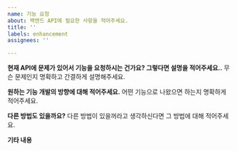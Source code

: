 ```yaml
---
name: 기능 요청
about: 백엔드 API에 필요한 사항을 적어주세요.
title: ''
labels: enhancement
assignees: ''

---
```


**현재 API에 문제가 있어서 기능을 요청하시는 건가요? 그렇다면 설명을 적어주세요..**
무슨 문제인지 명확하고 간결하게 설명해주세요.

**원하는 기능 개발의 방향에 대해 적어주세요.**
어떤 기능으로 나왔으면 하는지 명확하게 적어주세요.

**다른 방법도 있을까요?**
다른 방법이 있을꺼라고 생각하신다면 그 방법에 대해 적어주세요.

**기타 내용**
